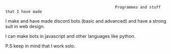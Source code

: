                                                     Programmes and stuff that I have made
<p>
I make and have made discord bots (basic and advanced)
and have a strong suit in web design.
</p>
<p>
I can make bots in javascript and other languages like python.
</p>
<p> 
P.S keep in mind that I work solo.
</p>
